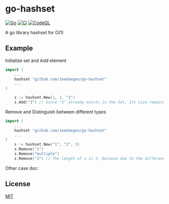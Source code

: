 # go-hashset

[![Go](https://pkg.go.dev/badge/github.com/1eedaegon/go-hashset.svg)](https://pkg.go.dev/github.com/1eedaegon/go-hashset)
[![CI](https://github.com/1eedaegon/go-hashset/actions/workflows/go.yml/badge.svg)](https://github.com/1eedaegon/go-hashset/actions/workflows/go.yml)
[![CodeQL](https://github.com/1eedaegon/go-hashset/actions/workflows/codeql.yml/badge.svg?branch=main)](https://github.com/1eedaegon/go-hashset/actions/workflows/codeql.yml)

A go library hashset for O(1)

## Example

Initialize set and Add element

```go
import (
	...
	hashset "github.com/1eedaegon/go-hashset"
	...
)

	s := hashset.New(1, 2, "3")
	s.Add("3") // Since "3" already exists in the Set, its size remains 3.
```

Remove and Distinguish between different types

```go
import (
	...
	hashset "github.com/1eedaegon/go-hashset"
	...
)
    s := hashset.New("1", "2", 3)
	s.Remove("1")
	s.Remove("multiple")
	s.Remove("3") // The length of s is 2, because due to the difference in types.
```

Other case doc: 

## License

[MIT](LICENSE)
